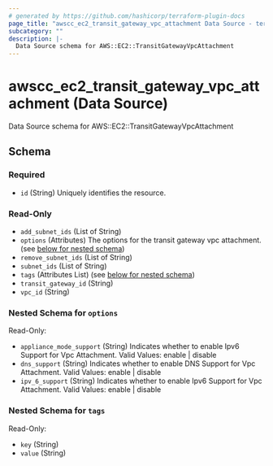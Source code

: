 ```yaml
---
# generated by https://github.com/hashicorp/terraform-plugin-docs
page_title: "awscc_ec2_transit_gateway_vpc_attachment Data Source - terraform-provider-awscc"
subcategory: ""
description: |-
  Data Source schema for AWS::EC2::TransitGatewayVpcAttachment
---
```


# awscc_ec2_transit_gateway_vpc_attachment (Data Source)

Data Source schema for AWS::EC2::TransitGatewayVpcAttachment



<!-- schema generated by tfplugindocs -->
## Schema

### Required

- `id` (String) Uniquely identifies the resource.

### Read-Only

- `add_subnet_ids` (List of String)
- `options` (Attributes) The options for the transit gateway vpc attachment. (see [below for nested schema](#nestedatt--options))
- `remove_subnet_ids` (List of String)
- `subnet_ids` (List of String)
- `tags` (Attributes List) (see [below for nested schema](#nestedatt--tags))
- `transit_gateway_id` (String)
- `vpc_id` (String)

<a id="nestedatt--options"></a>
### Nested Schema for `options`

Read-Only:

- `appliance_mode_support` (String) Indicates whether to enable Ipv6 Support for Vpc Attachment. Valid Values: enable | disable
- `dns_support` (String) Indicates whether to enable DNS Support for Vpc Attachment. Valid Values: enable | disable
- `ipv_6_support` (String) Indicates whether to enable Ipv6 Support for Vpc Attachment. Valid Values: enable | disable


<a id="nestedatt--tags"></a>
### Nested Schema for `tags`

Read-Only:

- `key` (String)
- `value` (String)
